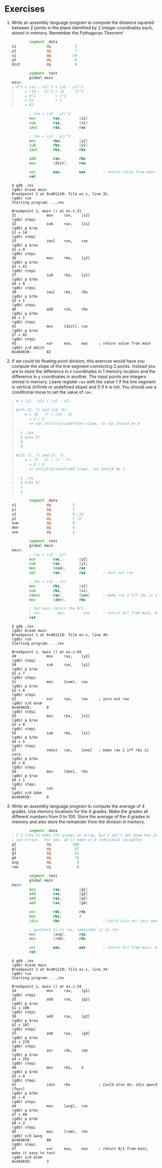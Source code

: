 # Exercises

1. Write an assembly language program to compute the distance squared between
   2 points in the plane identified by 2 integer coordinates each, stored
   in memory.  Remember the Pythagoran Theorem!

   ```asm
           segment .data
   x1              dq           5
   y1              dq           7
   x2              dq          14
   y2              dq           8
   dist            dq           0
   
           segment .text
           global main
   main:
   ; d^2 = (x2 - x1)^2 + (y2 - y1)^2
   ;     = (14 -  5)^2 + (8  -  7)^2
   ;     = 9^2         + 1^2
   ;     = 81          + 1
   ;     = 82

           ; rax = (x2 - x1)^2
           mov        rax,        [x2]
           sub        rax,        [x1]
           imul       rax,        rax
   
           ; rbx = (y2 - y1)^2
           mov        rbx,        [y2]
           sub        rbx,        [y1]
           imul       rbx,        rbx
   
           add        rax,        rbx
           mov        [dist],     rax
   
           xor        eax,        eax        ; return value from main
           ret
   ```

   ```none
   $ gdb ./ex 
   (gdb) break main
   Breakpoint 1 at 0x401110: file ex.s, line 31.
   (gdb) run
   Starting program: .../ex 
   
   Breakpoint 1, main () at ex.s:31
   31              mov     rax,    [x2]
   (gdb) stepi
   32              sub     rax,    [x1]
   (gdb) p $rax
   $1 = 14
   (gdb) stepi
   33              imul    rax,    rax
   (gdb) p $rax
   $2 = 9
   (gdb) stepi
   36              mov     rbx,    [y2]
   (gdb) p $rax
   $3 = 81
   (gdb) stepi
   37              sub     rbx,    [y1]
   (gdb) p $rbx
   $4 = 8
   (gdb) stepi
   38              imul    rbx,    rbx
   (gdb) p $rbx
   $5 = 1
   (gdb) stepi
   40              add     rax,    rbx
   (gdb) p $rbx
   $6 = 1
   (gdb) stepi
   41              mov     [dist], rax
   (gdb) p $rax
   $7 = 82
   (gdb) stepi
   43              xor     eax,    eax     ; return value from main
   (gdb) x/d &dist
   0x404030:       82
   ```

2. If we could do floating point division, this exericse would have you
   compute the slope of the line segment connecting 2 points.  Instead you
   are to store the difference in x coordinates in 1 memory location and
   the difference in y coordinates in another. The input points are
   integers stored in memory. Leave register `rax` with the value 1 if the
   line segment is vertical (infinite or undefined slope) and 0 if it is not.
   You should use a conditional move to set the value of `rax`.

   ```asm
   ; m = (y2 - y1) / (x2 - x1)
   ;
   ; With (5, 7) and (14, 8):
   ;     m = (8 - 7) / (14 - 5)
   ;       = 1 / 9
   ;       => not infinite/undefined slope, so rax should be 0
   ;
   ;   $ ./ex
   ;   $ echo $?
   ;   0
   ;   $
   ;
   ; With (5, 7) and (5, 7):
   ;     m = (5 - 5) / (7 - 7)
   ;       = 0 / 0
   ;       => infinite/undefined slope, rax should be 1
   ;
   ;   $ ./ex
   ;   $ echo $?
   ;   1
   ;   $
   
           segment .data
   x1              dq          5
   y1              dq          7
   x2              dq          5 ;14
   y2              dq          7 ;8
   num             dq          0
   den             dq          0
   one             dq          1
   
           segment .text
           global main
   main:
           ; rax = (y2 - y1)
           mov        rax,        [y2]
           sub        rax,        [y1]
           mov        [num],      rax
           xor        rax,        rax        ; zero out rax
   
           ; rbx = (x2 - x1)
           mov        rbx,        [x2]
           sub        rbx,        [x1]
           cmovz      rax,        [one]      ; make rax 1 iff rbx is zero
           mov        [den],      rbx
   
           ; let main return the 0/1
           ; xor        eax,        eax      ; return 0/1 from main, make it easy to test
           ret
   ```

   ```none
   $ gdb ./ex
   (gdb) break main
   Breakpoint 1 at 0x401110: file ex.s, line 49.
   (gdb) run
   Starting program: .../ex 
   
   Breakpoint 1, main () at ex.s:49
   49              mov     rax,    [y2]
   (gdb) stepi
   50              sub     rax,    [y1]
   (gdb) p $rax
   $1 = 7
   (gdb) stepi
   51              mov     [num],  rax
   (gdb) p $rax
   $2 = 0
   (gdb) stepi
   52              xor     rax,    rax     ; zero out rax
   (gdb) x/d &num
   0x404030:       0
   (gdb) stepi
   55              mov     rbx,    [x2]
   (gdb) p $rax
   $3 = 0
   (gdb) stepi
   56              sub     rbx,    [x1]
   (gdb) p $rbx
   $4 = 5
   (gdb) stepi
   57              cmovz   rax,    [one]   ; make rax 1 iff rbx is zero
   (gdb) p $rbx
   $5 = 0
   (gdb) stepi
   58              mov     [den],  rbx
   (gdb) p $rax
   $6 = 1
   (gdb) stepi
   62              ret
   (gdb) x/d &den
   0x404038:       0
   ```

3. Write an assembly language program to compute the average of 4 grades.
   Use memory locations for the 4 grades. Make the grades all different
   numbers from 0 to 100. Store the average of the 4 grades in memory and
   also store the remainder from the division in memory.

   ```asm
           segment .data
   ; I'd like to make the grades an array, but I don't yet know how to correctly
   ; use arrays.  For now, we'll make it 4 individual variables
   g1              dq          100
   g2              dq           87
   g3              dq           92
   g4              dq           76
   avg             dq            0
   rem             dq            0
   
           segment .text
           global main
   main:
           mov        rax,        [g1]
           add        rax,        [g2]
           add        rax,        [g3]
           add        rax,        [g4]
   
           xor        rdx,        rdx
           mov        rbx,        4
           idiv       rbx                    ; Could also do: idiv qword [four]
   
           ; quotient is in rax, remainder is in rdx
           mov        [avg],      rax
           mov        [rem],      rdx
   
           xor        eax,        eax        ; return 0/1 from main, make it easy to test
           ret
   ```

   ```none
   $ gdb ./ex 
   (gdb) break main
   Breakpoint 1 at 0x401110: file ex.s, line 34.
   (gdb) run
   Starting program: .../ex 
   
   Breakpoint 1, main () at ex.s:34
   34              mov     rax,    [g1]
   (gdb) stepi
   35              add     rax,    [g2]
   (gdb) p $rax
   $1 = 100
   (gdb) stepi
   36              add     rax,    [g3]
   (gdb) p $rax
   $2 = 187
   (gdb) stepi
   37              add     rax,    [g4]
   (gdb) p $rax
   $3 = 279
   (gdb) stepi
   39              xor     rdx,    rdx
   (gdb) p $rax
   $4 = 355
   (gdb) stepi
   40              mov     rbx,    4
   (gdb) p $rdx
   $5 = 0
   (gdb) stepi
   41              idiv    rbx             ; Could also do: idiv qword [four]
   (gdb) p $rbx
   $6 = 4
   (gdb) stepi
   44              mov     [avg],  rax
   (gdb) p $rax
   $7 = 88
   (gdb) p $rdx
   $8 = 3
   (gdb) stepi
   45              mov     [rem],  rdx
   (gdb) x/d &avg
   0x404030:       88
   (gdb) stepi
   47              xor     eax,    eax     ; return 0/1 from main, make it easy to test
   (gdb) x/d &rem
   0x404038:       3
   ```
